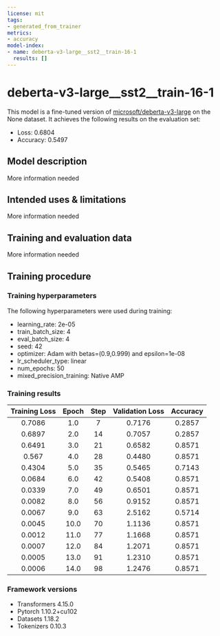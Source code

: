```yaml
---
license: mit
tags:
- generated_from_trainer
metrics:
- accuracy
model-index:
- name: deberta-v3-large__sst2__train-16-1
  results: []
---
```


<!-- This model card has been generated automatically according to the information the Trainer had access to. You
should probably proofread and complete it, then remove this comment. -->

# deberta-v3-large__sst2__train-16-1

This model is a fine-tuned version of [microsoft/deberta-v3-large](https://huggingface.co/microsoft/deberta-v3-large) on the None dataset.
It achieves the following results on the evaluation set:
- Loss: 0.6804
- Accuracy: 0.5497

## Model description

More information needed

## Intended uses & limitations

More information needed

## Training and evaluation data

More information needed

## Training procedure

### Training hyperparameters

The following hyperparameters were used during training:
- learning_rate: 2e-05
- train_batch_size: 4
- eval_batch_size: 4
- seed: 42
- optimizer: Adam with betas=(0.9,0.999) and epsilon=1e-08
- lr_scheduler_type: linear
- num_epochs: 50
- mixed_precision_training: Native AMP

### Training results

| Training Loss | Epoch | Step | Validation Loss | Accuracy |
|:-------------:|:-----:|:----:|:---------------:|:--------:|
| 0.7086        | 1.0   | 7    | 0.7176          | 0.2857   |
| 0.6897        | 2.0   | 14   | 0.7057          | 0.2857   |
| 0.6491        | 3.0   | 21   | 0.6582          | 0.8571   |
| 0.567         | 4.0   | 28   | 0.4480          | 0.8571   |
| 0.4304        | 5.0   | 35   | 0.5465          | 0.7143   |
| 0.0684        | 6.0   | 42   | 0.5408          | 0.8571   |
| 0.0339        | 7.0   | 49   | 0.6501          | 0.8571   |
| 0.0082        | 8.0   | 56   | 0.9152          | 0.8571   |
| 0.0067        | 9.0   | 63   | 2.5162          | 0.5714   |
| 0.0045        | 10.0  | 70   | 1.1136          | 0.8571   |
| 0.0012        | 11.0  | 77   | 1.1668          | 0.8571   |
| 0.0007        | 12.0  | 84   | 1.2071          | 0.8571   |
| 0.0005        | 13.0  | 91   | 1.2310          | 0.8571   |
| 0.0006        | 14.0  | 98   | 1.2476          | 0.8571   |


### Framework versions

- Transformers 4.15.0
- Pytorch 1.10.2+cu102
- Datasets 1.18.2
- Tokenizers 0.10.3
